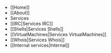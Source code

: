  * [[Home]]
  * [[About]]
 * Services
  * [[IRC|Services IRC]]
  * [[Shells|Services Shells]]
  * [[VirtualMachines|Services VirtualMachines]]
  * [[Whois|Services Whois]]
  * [[Internal services|Internal]]